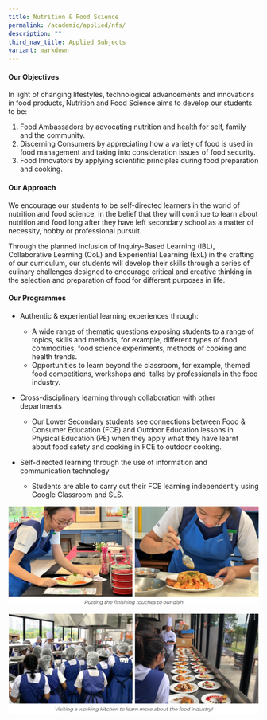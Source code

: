 ```yaml
---
title: Nutrition & Food Science
permalink: /academic/applied/nfs/
description: ""
third_nav_title: Applied Subjects
variant: markdown
---
```

#### **Our Objectives**

In light of changing lifestyles, technological advancements and innovations in food products, Nutrition and Food Science aims to develop our students to be:

1.  Food Ambassadors by advocating nutrition and health for self, family and the community.
2.  Discerning Consumers by appreciating how a variety of food is used in food management and taking into consideration issues of food security. 
3.  Food Innovators by applying scientific principles during food preparation and cooking. 

#### **Our Approach**

We encourage our students to be self-directed learners in the world of nutrition and food science, in the belief that they will continue to learn about nutrition and food long after they have left secondary school as a matter of necessity, hobby or professional pursuit.

Through the planned inclusion of Inquiry-Based Learning (IBL), Collaborative Learning (CoL) and Experiential Learning (ExL) in the crafting of our curriculum, our students will develop their skills through a series of culinary challenges designed to encourage critical and creative thinking in the selection and preparation of food for different purposes in life.

#### **Our Programmes**

*   Authentic & experiential learning experiences through:
    - A wide range of thematic questions exposing students to a range of topics, skills and methods, for example, different types of food commodities, food science experiments, methods of cooking and health trends.
    - Opportunities to learn beyond the classroom, for example, themed food competitions, workshops and  talks by professionals in the food industry.

*   Cross-disciplinary learning through collaboration with other departments
     - Our Lower Secondary students see connections between Food & Consumer Education (FCE) and Outdoor Education lessons in Physical Education (PE) when they apply what they have learnt about food safety and cooking in FCE to outdoor cooking. 

*   Self-directed learning through the use of information and communication technology
    - Students are able to carry out their FCE learning independently using Google Classroom and SLS.

![](/images/Curriculum/Craft%20and%20Technology/Nutrition%20&%20Food%20Science/N1.png)

![](/images/Curriculum/Craft%20and%20Technology/Nutrition%20&%20Food%20Science/N2.png)